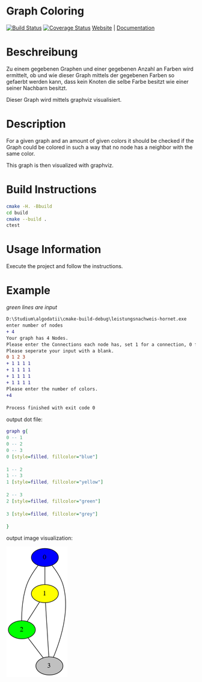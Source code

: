 # Graph Coloring 
[![Build Status](https://travis-ci.org/ob-algdatii-ss18/leistungsnachweis-hornet.svg?branch=master)](https://travis-ci.org/ob-algdatii-ss18/leistungsnachweis-hornet)
[![Coverage Status](https://coveralls.io/repos/github/ob-algdatii-ss18/leistungsnachweis-hornet/badge.png?branch=master)](https://coveralls.io/github/ob-algdatii-ss18/leistungsnachweis-hornet?branch=master) 
[Website](https://ob-algdatii-ss18.github.io/leistungsnachweis-hornet/) |
[Documentation](https://ob-algdatii-ss18.github.io/leistungsnachweis-hornet/doc/index.html)

# Beschreibung
Zu einem gegebenen Graphen und einer gegebenen Anzahl an Farben wird ermittelt, ob und wie dieser Graph mittels der gegebenen Farben so gefaerbt werden kann, dass kein Knoten die selbe Farbe besitzt wie einer seiner Nachbarn besitzt.

Dieser Graph wird mittels graphviz visualisiert.

# Description
For a given graph and an amount of given colors it should be checked if the Graph could be colored in such a way that no node has a neighbor with the same color.

This graph is then visualized with graphviz.

# Build Instructions

```sh
cmake -H. -Bbuild
cd build
cmake --build .
ctest
```

# Usage Information

Execute the project and follow the instructions.

# Example
*green lines are input*
```diff
D:\Studium\algodatii\cmake-build-debug\leistungsnachweis-hornet.exe
enter number of nodes
+ 4
Your graph has 4 Nodes.
Please enter the Connections each node has, set 1 for a connection, 0 for none.
Please seperate your input with a blank.
0 1 2 3 
+ 1 1 1 1
+ 1 1 1 1
+ 1 1 1 1
+ 1 1 1 1
Please enter the number of colors.
+4

Process finished with exit code 0
```

output dot file:
```dot
graph g{
0 -- 1 
0 -- 2 
0 -- 3 
0 [style=filled, fillcolor="blue"]

1 -- 2 
1 -- 3 
1 [style=filled, fillcolor="yellow"]

2 -- 3 
2 [style=filled, fillcolor="green"]

3 [style=filled, fillcolor="grey"]

}
```

output image visualization:

![graphviz graph](https://github.com/ob-algdatii-ss18/leistungsnachweis-hornet/blob/master/out.png)
